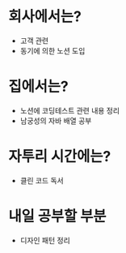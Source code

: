 # 회사에서는?
- 고객 관련 
- 동기에 의한 노션 도입
# 집에서는?
- 노션에 코딩테스트 관련 내용 정리
- 남궁성의 자바 배열 공부
# 자투리 시간에는?
- 클린 코드 독서
# 내일 공부할 부분
- 디자인 패턴 정리
